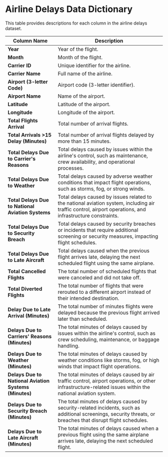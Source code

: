 # Airline Delays Data Dictionary

This table provides descriptions for each column in the airline delays dataset.

| Column Name                                      | Description |
|--------------------------------------------------|-------------|
| **Year**                                         | Year of the flight. |
| **Month**                                        | Month of the flight. |
| **Carrier ID**                                   | Unique identifier for the airline. |
| **Carrier Name**                                 | Full name of the airline. |
| **Airport (3-letter Code)**                      | Airport code (3-letter identifier). |
| **Airport Name**                                 | Name of the airport. |
| **Latitude**                                     | Latitude of the airport. |
| **Longitude**                                    | Longitude of the airport. |
| **Total Flights Arrival**                        | Total number of arrival flights. |
| **Total Arrivals >15 Delay (Minutes)**           | Total number of arrival flights delayed by more than 15 minutes. |
| **Total Delays Due to Carrier's Reasons**        | Total delays caused by issues within the airline's control, such as maintenance, crew availability, and operational processes. |
| **Total Delays Due to Weather**                  | Total delays caused by adverse weather conditions that impact flight operations, such as storms, fog, or strong winds. |
| **Total Delays Due to National Aviation Systems**| Total delays caused by issues related to the national aviation system, including air traffic control, airport operations, and infrastructure constraints. |
| **Total Delays Due to Security Breach**          | Total delays caused by security breaches or incidents that require additional screening or security measures, impacting flight schedules. |
| **Total Delays Due to Late Aircraft**            | Total delays caused when the previous flight arrives late, delaying the next scheduled flight using the same airplane. |
| **Total Cancelled Flights**                      | The total number of scheduled flights that were canceled and did not take off. |
| **Total Diverted Flights**                       | The total number of flights that were rerouted to a different airport instead of their intended destination. |
| **Delay Due to Late Arrival (Minutes)**          | The total number of minutes flights were delayed because the previous flight arrived later than scheduled. |
| **Delays Due to Carriers' Reasons (Minutes)**    | The total minutes of delays caused by issues within the airline's control, such as crew scheduling, maintenance, or baggage handling. |
| **Delays Due to Weather (Minutes)**              | The total minutes of delays caused by weather conditions like storms, fog, or high winds that impact flight operations. |
| **Delays Due to National Aviation Systems (Minutes)** | The total minutes of delays caused by air traffic control, airport operations, or other infrastructure-related issues within the national aviation system. |
| **Delays Due to Security Breach (Minutes)**      | The total minutes of delays caused by security-related incidents, such as additional screenings, security threats, or breaches that disrupt flight schedules. |
| **Delays Due to Late Aircraft (Minutes)**        | The total minutes of delays caused when a previous flight using the same airplane arrives late, delaying the next scheduled flight. |

